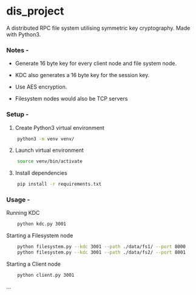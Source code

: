 # dis_project

A distributed RPC file system utilising symmetric key cryptography. Made with Python3.

### Notes -

- Generate 16 byte key for every client node and file system node.

- KDC also generates a 16 byte key for the session key.

- Use AES encryption.

- Filesystem nodes would also be TCP servers

### Setup -

1. Create Python3 virtual environment

```bash
    python3 -m venv venv/
```

2. Launch virtual environment

```bash
    source venv/bin/activate
```

3. Install dependencies

```bash
    pip install -r requirements.txt
```

### Usage -

Running KDC

```bash
    python kdc.py 3001
```

Starting a Filesystem node

```bash
    python filesystem.py --kdc 3001 --path ./data/fs1/ --port 8000
    python filesystem.py --kdc 3001 --path ./data/fs2/ --port 8001
```

Starting a Client node

```bash
    python client.py 3001
```

...
